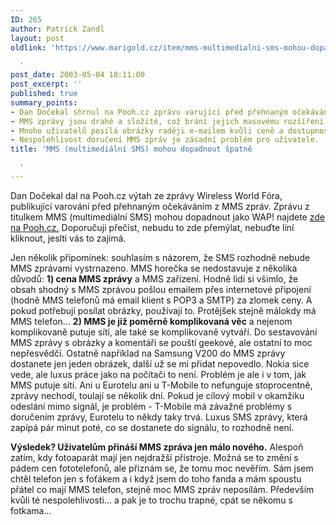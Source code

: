 ```yaml
---
ID: 265
author: Patrick Zandl
layout: post
oldlink: 'https://www.marigold.cz/item/mms-multimedialni-sms-mohou-dopadnout-spatne

  '
post_date: 2003-05-04 18:11:00
post_excerpt: ''
published: true
summary_points:
- Dan Dočekal shrnul na Pooh.cz zprávu varující před přehnaným očekáváním od MMS.
- MMS zprávy jsou drahé a složité, což brání jejich masovému rozšíření.
- Mnoho uživatelů posílá obrázky raději e-mailem kvůli ceně a dostupnosti.
- Nespolehlivost doručení MMS zpráv je zásadní problém pro uživatele.
title: 'MMS (multimediální SMS) mohou dopadnout špatně

  '
---
```


<p>
Dan Dočekal dal na Pooh.cz výtah ze zprávy Wireless World Fóra, publikující varování před přehnaným očekáváním z MMS zpráv. Zprávu z titulkem MMS (multimediální SMS) mohou dopadnout jako WAP! najdete <A href="http://www.pooh.cz/a.asp?id=2004177&amp;db=" target=_blank>zde na Pooh.cz.</A>&#160;Doporučuji přečíst, nebudu to zde přemýlat, nebuďte líní kliknout, jeslti vás to zajímá. </p>

<p>
Jen několik připomínek: souhlasím s názorem, že SMS rozhodně nebude MMS&#160;zprávami vystrnazeno. MMS horečka se nedostavuje z několika důvodů: <STRONG>1) cena MMS zprávy</STRONG> a MMS zařízení. Hodně lidí si všimlo, že obsah shodný s MMS zprávou pošlou emailem přes internetové připojení (hodně MMS telefonů má email klient s POP3 a SMTP) za zlomek ceny. A pokud potřebují posílat obrázky, používají to.&#160;Protějšek stejně málokdy má MMS telefon... <STRONG>2) MMS je již poměrně komplikovaná věc</STRONG> a nejenom komplikovaně putuje sítí, ale také&#160;se komplikovaně vytváří. Do sestavování MMS zprávy s obrázky a komentáři se pouští geekové, ale ostatní to moc nepřesvědčí. Ostatně například na Samsung V200 do MMS zprávy dostanete jen jeden obrázek, další už se mi přidat nepovedlo. Nokia sice vede, ale luxus práce jako na počítači to není. Problém je ale i v tom, jak MMS putuje sítí. Ani u Eurotelu ani u&#160;T-Mobile to nefunguje stoprocentně, zprávy nechodí, toulají se několik dní. Pokud je cílový mobil v okamžiku odeslání mimo signál, je problém - T-Mobile má závažné problémy s doručením zprávy, Eurotelu to někdy taky trvá. Luxus SMS zprávy, která zapípá pár minut poté, co se dostanete do signálu, to rozhodně není. &#160;</p>

<p>
<STRONG>Výsledek? Uživatelům přináší MMS zpráva jen málo nového.</STRONG> Alespoň zatím, kdy fotoaparát mají jen nejdražší přístroje. Možná se to změní s pádem cen fototelefonů, ale přiznám se, že tomu moc nevěřím. Sám jsem chtěl telefon jen s foťákem a i když jsem do toho fanda&#160;a mám spoustu přátel co mají MMS telefon, stejně moc MMS zpráv neposílám. Především kvůli té nespolehlivosti... a pak je to trochu trapné, cpát se někomu s fotkama...</p>